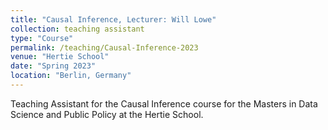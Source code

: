 ```yaml
---
title: "Causal Inference, Lecturer: Will Lowe"
collection: teaching assistant
type: "Course"
permalink: /teaching/Causal-Inference-2023
venue: "Hertie School"
date: "Spring 2023"
location: "Berlin, Germany"
---
```

Teaching Assistant for the Causal Inference course for the Masters in Data Science and Public Policy at the Hertie School.
